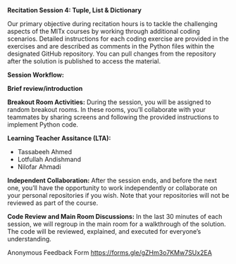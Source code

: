 **Recitation Session 4: Tuple, List & Dictionary**

Our primary objective during recitation hours is to tackle the challenging aspects of the MITx courses by working through additional coding scenarios. Detailed instructions for each coding exercise are provided in the exercises and are described as comments in the Python files within the designated GitHub repository. You can pull changes from the repository after the solution is published to access the material.

**Session Workflow:**

**Brief review/introduction**

**Breakout Room Activities:** During the session, you will be assigned to random breakout rooms. In these rooms, you’ll collaborate with your teammates by sharing screens and following the provided instructions to implement Python code.

**Learning Teacher Assitance (LTA):** 
* Tassabeeh Ahmed
* Lotfullah Andishmand
* Nilofar Ahmadi 

**Independent Collaboration:** After the session ends, and before the next one, you’ll have the opportunity to work independently or collaborate on your personal repositories if you wish. Note that your repositories will not be reviewed as part of the course.

**Code Review and Main Room Discussions:** In the last 30 minutes of each session, we will regroup in the main room for a walkthrough of the solution. The code will be reviewed, explained, and executed for everyone’s understanding.

Anonymous Feedback Form https://forms.gle/gZHm3o7KMw7SUx2EA
